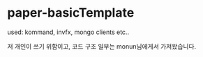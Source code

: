# paper-basicTemplate

used: kommand, invfx, mongo clients etc..

저 개인이 쓰기 위함이고, 코드 구조 일부는 monun님에게서 가져왔습니다.
